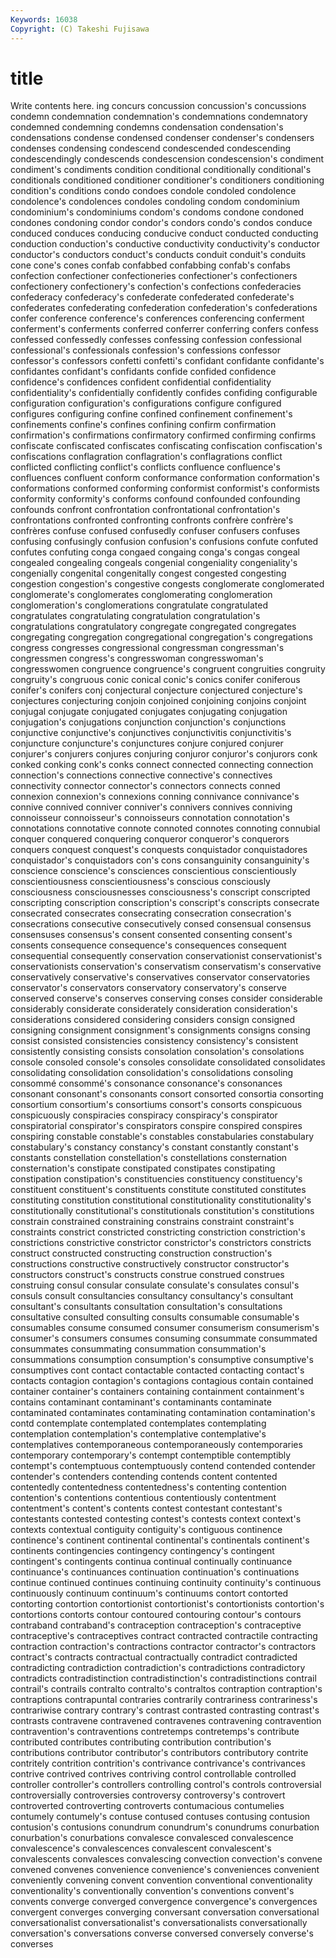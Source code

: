 ```yaml
---
Keywords: 16038 
Copyright: (C) Takeshi Fujisawa
---
```


# title

Write contents here.
ing concurs concussion concussion's concussions condemn condemnation
condemnation's condemnations condemnatory condemned condemning condemns condensation condensation's condensations condense
condensed condenser condenser's condensers condenses condensing condescend condescended condescending condescendingly
condescends condescension condescension's condiment condiment's condiments condition conditional conditionally conditional's
conditionals conditioned conditioner conditioner's conditioners conditioning condition's conditions condo condoes
condole condoled condolence condolence's condolences condoles condoling condom condominium condominium's
condominiums condom's condoms condone condoned condones condoning condor condor's condors
condo's condos conduce conduced conduces conducing conducive conduct conducted conducting
conduction conduction's conductive conductivity conductivity's conductor conductor's conductors conduct's conducts
conduit conduit's conduits cone cone's cones confab confabbed confabbing confab's
confabs confection confectioner confectioneries confectioner's confectioners confectionery confectionery's confection's confections
confederacies confederacy confederacy's confederate confederated confederate's confederates confederating confederation confederation's
confederations confer conference conference's conferences conferencing conferment conferment's conferments conferred
conferrer conferring confers confess confessed confessedly confesses confessing confession confessional
confessional's confessionals confession's confessions confessor confessor's confessors confetti confetti's confidant
confidante confidante's confidantes confidant's confidants confide confided confidence confidence's confidences
confident confidential confidentiality confidentiality's confidentially confidently confides confiding configurable configuration
configuration's configurations configure configured configures configuring confine confined confinement confinement's
confinements confine's confines confining confirm confirmation confirmation's confirmations confirmatory confirmed
confirming confirms confiscate confiscated confiscates confiscating confiscation confiscation's confiscations conflagration
conflagration's conflagrations conflict conflicted conflicting conflict's conflicts confluence confluence's confluences
confluent conform conformance conformation conformation's conformations conformed conforming conformist conformist's
conformists conformity conformity's conforms confound confounded confounding confounds confront confrontation
confrontational confrontation's confrontations confronted confronting confronts confrère confrère's confrères confuse
confused confusedly confuser confusers confuses confusing confusingly confusion confusion's confusions
confute confuted confutes confuting conga congaed congaing conga's congas congeal
congealed congealing congeals congenial congeniality congeniality's congenially congenital congenitally congest
congested congesting congestion congestion's congestive congests conglomerate conglomerated conglomerate's conglomerates
conglomerating conglomeration conglomeration's conglomerations congratulate congratulated congratulates congratulating congratulation congratulation's
congratulations congratulatory congregate congregated congregates congregating congregation congregational congregation's congregations
congress congresses congressional congressman congressman's congressmen congress's congresswoman congresswoman's congresswomen
congruence congruence's congruent congruities congruity congruity's congruous conic conical conic's
conics conifer coniferous conifer's conifers conj conjectural conjecture conjectured conjecture's
conjectures conjecturing conjoin conjoined conjoining conjoins conjoint conjugal conjugate conjugated
conjugates conjugating conjugation conjugation's conjugations conjunction conjunction's conjunctions conjunctive conjunctive's
conjunctives conjunctivitis conjunctivitis's conjuncture conjuncture's conjunctures conjure conjured conjurer conjurer's
conjurers conjures conjuring conjuror conjuror's conjurors conk conked conking conk's
conks connect connected connecting connection connection's connections connective connective's connectives
connectivity connector connector's connectors connects conned connexion connexion's connexions conning
connivance connivance's connive connived conniver conniver's connivers connives conniving connoisseur
connoisseur's connoisseurs connotation connotation's connotations connotative connote connoted connotes connoting
connubial conquer conquered conquering conqueror conqueror's conquerors conquers conquest conquest's
conquests conquistador conquistadores conquistador's conquistadors con's cons consanguinity consanguinity's conscience
conscience's consciences conscientious conscientiously conscientiousness conscientiousness's conscious consciously consciousness consciousnesses
consciousness's conscript conscripted conscripting conscription conscription's conscript's conscripts consecrate consecrated
consecrates consecrating consecration consecration's consecrations consecutive consecutively consed consensual consensus
consensuses consensus's consent consented consenting consent's consents consequence consequence's consequences
consequent consequential consequently conservation conservationist conservationist's conservationists conservation's conservatism conservatism's
conservative conservatively conservative's conservatives conservator conservatories conservator's conservators conservatory conservatory's
conserve conserved conserve's conserves conserving conses consider considerable considerably considerate
considerately consideration consideration's considerations considered considering considers consign consigned consigning
consignment consignment's consignments consigns consing consist consisted consistencies consistency consistency's
consistent consistently consisting consists consolation consolation's consolations console consoled console's
consoles consolidate consolidated consolidates consolidating consolidation consolidation's consolidations consoling consommé
consommé's consonance consonance's consonances consonant consonant's consonants consort consorted consortia
consorting consortium consortium's consortiums consort's consorts conspicuous conspicuously conspiracies conspiracy
conspiracy's conspirator conspiratorial conspirator's conspirators conspire conspired conspires conspiring constable
constable's constables constabularies constabulary constabulary's constancy constancy's constant constantly constant's
constants constellation constellation's constellations consternation consternation's constipate constipated constipates constipating
constipation constipation's constituencies constituency constituency's constituent constituent's constituents constitute constituted
constitutes constituting constitution constitutional constitutionality constitutionality's constitutionally constitutional's constitutionals constitution's
constitutions constrain constrained constraining constrains constraint constraint's constraints constrict constricted
constricting constriction constriction's constrictions constrictive constrictor constrictor's constrictors constricts construct
constructed constructing construction construction's constructions constructive constructively constructor constructor's constructors
construct's constructs construe construed construes construing consul consular consulate consulate's
consulates consul's consuls consult consultancies consultancy consultancy's consultant consultant's consultants
consultation consultation's consultations consultative consulted consulting consults consumable consumable's consumables
consume consumed consumer consumerism consumerism's consumer's consumers consumes consuming consummate
consummated consummates consummating consummation consummation's consummations consumption consumption's consumptive consumptive's
consumptives cont contact contactable contacted contacting contact's contacts contagion contagion's
contagions contagious contain contained container container's containers containing containment containment's
contains contaminant contaminant's contaminants contaminate contaminated contaminates contaminating contamination contamination's
contd contemplate contemplated contemplates contemplating contemplation contemplation's contemplative contemplative's contemplatives
contemporaneous contemporaneously contemporaries contemporary contemporary's contempt contemptible contemptibly contempt's contemptuous
contemptuously contend contended contender contender's contenders contending contends content contented
contentedly contentedness contentedness's contenting contention contention's contentions contentious contentiously contentment
contentment's content's contents contest contestant contestant's contestants contested contesting contest's
contests context context's contexts contextual contiguity contiguity's contiguous continence continence's
continent continental continental's continentals continent's continents contingencies contingency contingency's contingent
contingent's contingents continua continual continually continuance continuance's continuances continuation continuation's
continuations continue continued continues continuing continuity continuity's continuous continuously continuum
continuum's continuums contort contorted contorting contortion contortionist contortionist's contortionists contortion's
contortions contorts contour contoured contouring contour's contours contraband contraband's contraception
contraception's contraceptive contraceptive's contraceptives contract contracted contractile contracting contraction contraction's
contractions contractor contractor's contractors contract's contracts contractual contractually contradict contradicted
contradicting contradiction contradiction's contradictions contradictory contradicts contradistinction contradistinction's contradistinctions contrail
contrail's contrails contralto contralto's contraltos contraption contraption's contraptions contrapuntal contraries
contrarily contrariness contrariness's contrariwise contrary contrary's contrast contrasted contrasting contrast's
contrasts contravene contravened contravenes contravening contravention contravention's contraventions contretemps contretemps's
contribute contributed contributes contributing contribution contribution's contributions contributor contributor's contributors
contributory contrite contritely contrition contrition's contrivance contrivance's contrivances contrive contrived
contrives contriving control controllable controlled controller controller's controllers controlling control's
controls controversial controversially controversies controversy controversy's controvert controverted controverting controverts
contumacious contumelies contumely contumely's contuse contused contuses contusing contusion contusion's
contusions conundrum conundrum's conundrums conurbation conurbation's conurbations convalesce convalesced convalescence
convalescence's convalescences convalescent convalescent's convalescents convalesces convalescing convection convection's convene
convened convenes convenience convenience's conveniences convenient conveniently convening convent convention
conventional conventionality conventionality's conventionally convention's conventions convent's convents converge converged
convergence convergence's convergences convergent converges converging conversant conversation conversational conversationalist
conversationalist's conversationalists conversationally conversation's conversations converse conversed conversely converse's converses
